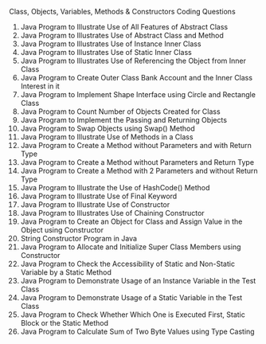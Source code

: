 Class, Objects, Variables, Methods & Constructors Coding Questions
1. Java Program to Illustrate Use of All Features of Abstract Class
2. Java Program to Illustrates Use of Abstract Class and Method
3. Java Program to Illustrates Use of Instance Inner Class
4. Java Program to Illustrates Use of Static Inner Class
5. Java Program to Illustrates Use of Referencing the Object from Inner Class
6. Java Program to Create Outer Class Bank Account and the Inner Class Interest in it
7. Java Program to Implement Shape Interface using Circle and Rectangle Class
8. Java Program to Count Number of Objects Created for Class
9. Java Program to Implement the Passing and Returning Objects
10. Java Program to Swap Objects using Swap() Method
11. Java Program to Illustrate Use of Methods in a Class
12. Java Program to Create a Method without Parameters and with Return Type
13. Java Program to Create a Method without Parameters and Return Type
14. Java Program to Create a Method with 2 Parameters and without Return Type
15. Java Program to Illustrate the Use of HashCode() Method
16. Java Program to Illustrate Use of Final Keyword
17. Java Program to Illustrate Use of Constructor
18. Java Program to Illustrates Use of Chaining Constructor
19. Java Program to Create an Object for Class and Assign Value in the Object using 
Constructor
20. String Constructor Program in Java
21. Java Program to Allocate and Initialize Super Class Members using Constructor
22. Java Program to Check the Accessibility of Static and Non-Static Variable by a Static 
Method
23. Java Program to Demonstrate Usage of an Instance Variable in the Test Class
24. Java Program to Demonstrate Usage of a Static Variable in the Test Class
25. Java Program to Check Whether Which One is Executed First, Static Block or the Static 
Method
26. Java Program to Calculate Sum of Two Byte Values using Type Casting